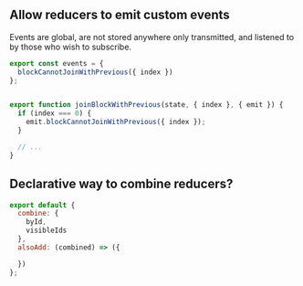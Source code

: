 ## Allow reducers to emit custom events

Events are global, are not stored anywhere only transmitted, and listened to by
those who wish to subscribe.

```javascript
export const events = {
  blockCannotJoinWithPrevious({ index })
};


export function joinBlockWithPrevious(state, { index }, { emit }) {
  if (index === 0) {
    emit.blockCannotJoinWithPrevious({ index });
  }

  // ...
}
```

## Declarative way to combine reducers?

```javascript
export default {
  combine: {
    byId,
    visibleIds
  },
  alsoAdd: (combined) => ({

  })
};
```
